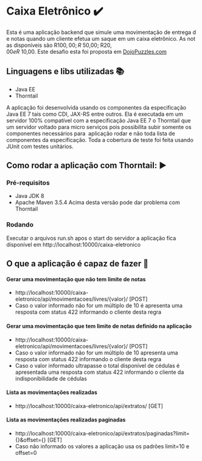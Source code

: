# Caixa Eletrônico :heavy_check_mark:

Esta é uma aplicação backend que simule uma movimentação de entrega de notas quando um cliente efetua um saque em um caixa eletrônico. As notas disponíveis são R$ 100,00; R$ 50,00; R$ 20,00 e R$ 10,00. Este desafio esta foi proposta em [DojoPuzzles.com](http://dojopuzzles.com/problemas/exibe/caixa-eletronico/)

## Linguagens e libs utilizadas :books:

- Java EE
- Thorntail

A aplicação foi desenvolvida usando os componentes da especificação Java EE 7 tais como CDI, JAX-RS entre outros. Ela é executada em um servidor 100% compatível com a especificação Java EE 7 o Thorntail que um servidor voltado para micro serviços pois possibilita subir somente os componentes necessários para  aplicação rodar e não toda lista de componentes da especificação. Toda a cobertura de teste foi feita usando JUnit com testes unitários.

## Como rodar a aplicação com Thorntail: :arrow_forward:

### Pré-requisitos
- Java JDK 8
- Apache Maven 3.5.4 Acima desta versão pode dar problema com Thorntail

### Rodando
Executar o arquivos run.sh apos o start do servidor a aplicação fica disponível em http://localhost:10000/caixa-eletronico

## O que a aplicação é capaz de fazer :checkered_flag:

#### Gerar uma movimentação que não tem limite de notas
  - http://localhost:10000/caixa-eletronico/api/movimentacoes/livres/{valor}/ [POST]
  - Caso o valor informado não for um múltiplo de 10 é apresenta uma resposta com status 422 informando o cliente desta regra
#### Gerar uma movimentação que tem limite de notas definido na aplicação
  - http://localhost:10000/caixa-eletronico/api/movimentacoes/livres/{valor}/ [POST]
  - Caso o valor informado não for um múltiplo de 10 apresenta uma resposta com status 422 informando o cliente desta regra
  - Caso o valor informado ultrapasse o total disponível de cédulas é apresentada uma resposta com status 422 informando o cliente da indisponibilidade de cédulas
#### Lista as movimentações realizadas
  - http://localhost:10000/caixa-eletronico/api/extratos/ [GET]
#### Lista as movimentações realizadas paginadas
  - http://localhost:10000/caixa-eletronico/api/extratos/paginadas?limit={}&offset={} [GET]
  - Caso não informado os valores a aplicação usa os padrões limit=10 e offset=0
    
